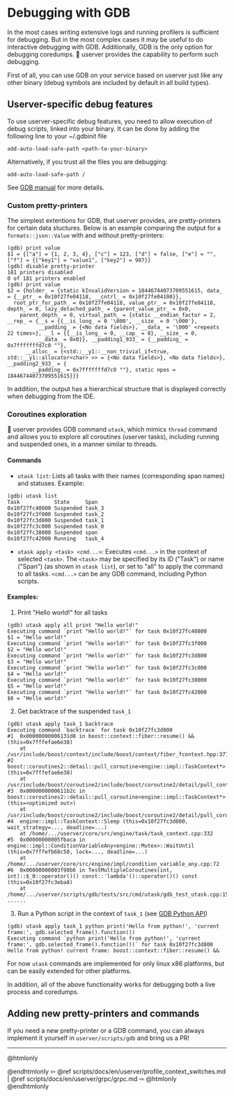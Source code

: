# Debugging with GDB

In the most cases writing extensive logs and running profilers is sufficient for debugging. But in the most complex
cases it may be useful to do interactive debugging with GDB. Additionally, GDB is the only option for debugging
coredumps. 🐙 userver provides the capability to perform such debugging.

First of all, you can use GDB on your service based on userver just like any other binary (debug symbols are included
by default in all build types).


## Userver-specific debug features

To use userver-specific debug features, you need to allow execution of debug scripts, linked into your binary.
It can be done by adding the following line to your ~/.gdbinit file
```
add-auto-load-safe-path <path-to-your-binary>
```
Alternatively, if you trust all the files you are debugging:
```
add-auto-load-safe-path /
```
See [GDB manual](https://www.sourceware.org/gdb/current/onlinedocs/gdb.html/Auto_002dloading-safe-path.html) for more details.


### Custom pretty-printers

The simplest extentions for GDB, that userver provides, are pretty-printers for certain data stuctures. Below is an
example comparing the output for a `formats::json::Value` with and without pretty-printers:

```
(gdb) print value
$1 = {["a"] = {1, 2, 3, 4}, ["c"] = 123, ["d"] = false, ["e"] = "", ["f"] = {["key1"] = "value1", ["key2"] = 987}}
(gdb) disable pretty-printer
181 printers disabled
0 of 181 printers enabled
(gdb) print value
$2 = {holder_ = {static kInvalidVersion = 18446744073709551615, data_ = {__ptr_ = 0x10f27fe04118, __cntrl_ = 0x10f27fe04100}}, 
  root_ptr_for_path_ = 0x10f27fe04118, value_ptr_ = 0x10f27fe04118, depth_ = 0, lazy_detached_path_ = {parent_value_ptr_ = 0x0, 
    parent_depth_ = 0, virtual_path_ = {static __endian_factor = 2, __rep_ = {__s = {{__is_long_ = 0 '\000', __size_ = 0 '\000'}, 
          __padding_ = {<No data fields>}, __data_ = '\000' <repeats 22 times>}, __l = {{__is_long_ = 0, __cap_ = 0}, __size_ = 0, 
          __data_ = 0x0}}, __padding1_933_ = {__padding_ = 0x7fffffffd7c0 ""}, 
      __alloc_ = {<std::__y1::__non_trivial_if<true, std::__y1::allocator<char> >> = {<No data fields>}, <No data fields>}, __padding2_933_ = {
        __padding_ = 0x7fffffffd7c0 ""}, static npos = 18446744073709551615}}}
```

In addition, the output has a hierarchical structure that is displayed correctly when debugging from the IDE.


### Coroutines exploration

🐙 userver provides GDB command `utask`, which mimics `thread` command and allows you to explore all coroutines
(userver tasks), including running and suspended ones, in a manner similar to threads.


#### Commands

* `utask list`: Lists all tasks with their names (corresponding span names) and statuses. Example:
```
(gdb) utask list 
Task           State     Span
0x10f27fc40800 Suspended task_3
0x10f27fc3f000 Suspended task_2
0x10f27fc3d800 Suspended task_1
0x10f27fc3c000 Suspended task_0
0x10f27fc38000 Suspended span
0x10f27fc42000 Running   task_4
```

* `utask apply <task> <cmd...>`: Executes `<cmd...>` in the context of selected `<task>`. The `<task>` may be 
specified by its ID ("Task") or name ("Span") (as shown in `utask list`), or set to "all" to apply the command to all
 tasks. `<cmd...>` can be any GDB command, including Python scripts.


#### Examples:
    
1. Print "Hello world!" for all tasks
```
(gdb) utask apply all print "Hello world!"
Executing command `print "Hello world!"` for task 0x10f27fc40800
$1 = "Hello world!"
Executing command `print "Hello world!"` for task 0x10f27fc3f000
$2 = "Hello world!"
Executing command `print "Hello world!"` for task 0x10f27fc3d800
$3 = "Hello world!"
Executing command `print "Hello world!"` for task 0x10f27fc3c000
$4 = "Hello world!"
Executing command `print "Hello world!"` for task 0x10f27fc38000
$5 = "Hello world!"
Executing command `print "Hello world!"` for task 0x10f27fc42000
$6 = "Hello world!"
```

2. Get backtrace of the suspended `task_1`
```
(gdb) utask apply task_1 backtrace
Executing command `backtrace` for task 0x10f27fc3d800
#1  0x00000000006131d8 in boost::context::fiber::resume() && (this=0x7fffefae6e38)
    at /usr/include/boost/context/include/boost/context/fiber_fcontext.hpp:377
#2  boost::coroutines2::detail::pull_coroutine<engine::impl::TaskContext*>::control_block::resume (this=0x7fffefae6e38)
    at /usr/include/boost/coroutine2/include/boost/coroutine2/detail/pull_control_block_cc.ipp:147
#3  0x0000000000611b2c in boost::coroutines2::detail::pull_coroutine<engine::impl::TaskContext*>::operator() (this=<optimized out>)
    at /usr/include/boost/coroutine2/include/boost/coroutine2/detail/pull_coroutine.ipp:77
#4  engine::impl::TaskContext::Sleep (this=0x10f27fc3d800, wait_strategy=..., deadline=...)
    at /home/.../userver/core/src/engine/task/task_context.cpp:332
#5  0x00000000005fbaca in engine::impl::ConditionVariableAny<engine::Mutex>::WaitUntil (this=0x7fffefb68c50, lock=..., deadline=...)
    at /home/.../userver/core/src/engine/impl/condition_variable_any.cpp:72
#6  0x00000000003f98b6 in TestMultipleCoroutines(int, int)::$_0::operator()() const::'lambda'()::operator()() const (this=0x10f27fc3eba8)
    at /home/.../userver/scripts/gdb/tests/src/cmd/utask/gdb_test_utask.cpp:158
......
```

3. Run a Python script in the context of `task_1` (see [GDB Python API](https://www.sourceware.org/gdb/current/onlinedocs/gdb.html/Python-API.html))
```
(gdb) utask apply task_1 python print('Hello from python!', 'current frame:', gdb.selected_frame().function())
Executing command `python print('Hello from python!', 'current frame:', gdb.selected_frame().function())` for task 0x10f27fc3d800
Hello from python! current frame: boost::context::fiber::resume() &&
```

For now `utask` commands are implemented for only linux x86 platforms, but can be easily extended for other platforms.

In addition, all of the above functionality works for debugging both a live process and coredumps.


## Adding new pretty-printers and commands

If you need a new pretty-printer or a GDB command, you can always implement it yourself in `userver/scripts/gdb` and
bring us a PR!


----------

@htmlonly <div class="bottom-nav"> @endhtmlonly
⇦ @ref scripts/docs/en/userver/profile_context_switches.md | @ref scripts/docs/en/userver/grpc/grpc.md ⇨
@htmlonly </div> @endhtmlonly
